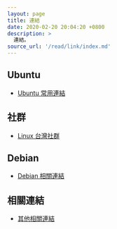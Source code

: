 ```yaml
---
layout: page
title: 連結
date: 2020-02-20 20:04:20 +0800
description: >
  連結。
source_url: '/read/link/index.md'
---
```



## Ubuntu

* [Ubuntu 常用連結](/note-ubuntu-20.04/read/link/ubuntu/)


## 社群

* [Linux 台灣社群](/note-ubuntu-20.04/read/link/www.linux.org.tw/)


## Debian

* [Debian 相關連結](/note-ubuntu-20.04/read/link/debian/)


## 相關連結

* [其他相關連結](/note-ubuntu-20.04/read/link/associate/)
